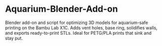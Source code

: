# Aquarium-Blender-Add-on
Blender add-on and script for optimizing 3D models for aquarium-safe printing on the Bambu Lab X1C. Adds vent holes, base ring, solidifies walls, and exports ready-to-print STLs. Ideal for PETG/PLA prints that sink and stay put.
